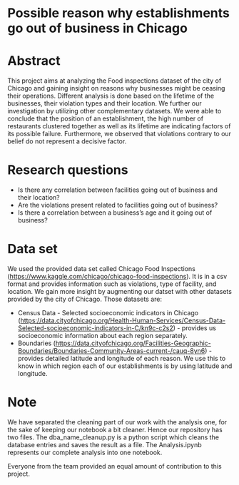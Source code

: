 # Possible reason why establishments go out of business in Chicago

# Abstract
This project aims at analyzing the Food inspections dataset of the city of Chicago and gaining insight on reasons why businesses might be ceasing their operations. Different analysis is done based on the lifetime of the businesses, their violation types and their location. We further our investigation by utilizing other complementary datasets. We were able to conclude that the position of an establishment, the high number of restaurants clustered together as well as its lifetime are indicating factors of its possible failure. Furthermore, we observed that violations contrary to our belief do not represent a decisive factor.

# Research questions
* Is there any correlation between facilities going out of business and their location?
* Are the violations present related to facilities going out of business?
* Is there a correlation between a business’s age and it going out of business?

# Data set
We used the provided data set called Chicago Food Inspections (https://www.kaggle.com/chicago/chicago-food-inspections). It is in a csv format and provides information such as violations, type of facility, and location. We gain more insight by augmenting our datset with other datasets provided by the city of Chicago. Those datasets are:
* Census Data - Selected socioeconomic indicators in Chicago (https://data.cityofchicago.org/Health-Human-Services/Census-Data-Selected-socioeconomic-indicators-in-C/kn9c-c2s2) - provides us socioeconomic information about each region separately.
* Boundaries (https://data.cityofchicago.org/Facilities-Geographic-Boundaries/Boundaries-Community-Areas-current-/cauq-8yn6) - provides detailed latitude and longitude of each reason. We use this to know in which region each of our establishments is by using latitude and longitude.

# Note
We have separated the cleaning part of our work with the analysis one, for the sake of keeping our notebook a bit cleaner. Hence our repository has two files. The dba_name_cleanup.py is a python script which cleans the database entries and saves the result as a file. The Analysis.ipynb represents our complete analysis into one notebook.

Everyone from the team provided an equal amount of contribution to this project.
